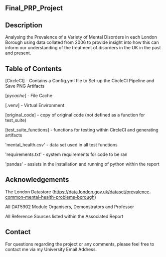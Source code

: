 ## Final_PRP_Project

## Description
Analysing the Prevalence of a Variety of Mental Disorders in each London Borough using data collated from 2006 to provide insight into how this can inform our understanding of the treatment of disorders in the UK in the past and present.

## Table of Contents
[CircleCI] - Contains a Config.yml file to Set-up the CircleCI Pipeline and Save PNG Artifacts

[_pycache_] - File Cache

[.venv] - Virtual Environment

[original_code] - copy of original code (not defined as a function for test_suite)

[test_suite_functions] - functions for testing within CircleCI and generating artifacts

'mental_health.csv' - data set used in all test functions

'requirements.txt' - system requirements for code to be ran

'pandas' - assists in the installation and running of python within the report

## Acknowledgements
The London Datastore (https://data.london.gov.uk/dataset/prevalence-common-mental-health-problems-borough)

All DAT5902 Module Organisers, Demonstrators and Professor

All Reference Sources listed within the Associated Report

## Contact
For questions regarding the project or any comments, please feel free to contact me via my University Email Address.

